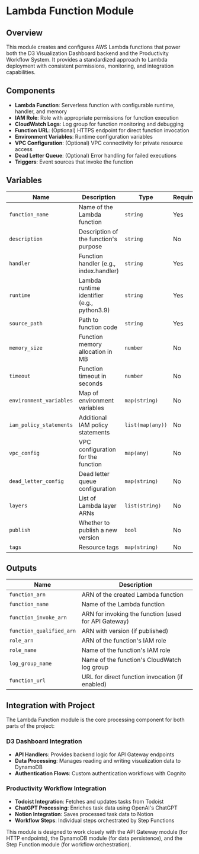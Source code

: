 # Lambda Function Module

## Overview

This module creates and configures AWS Lambda functions that power both the D3 Visualization Dashboard backend and the Productivity Workflow System. It provides a standardized approach to Lambda deployment with consistent permissions, monitoring, and integration capabilities.

## Components

- **Lambda Function**: Serverless function with configurable runtime, handler, and memory
- **IAM Role**: Role with appropriate permissions for function execution
- **CloudWatch Logs**: Log group for function monitoring and debugging
- **Function URL**: (Optional) HTTPS endpoint for direct function invocation
- **Environment Variables**: Runtime configuration variables
- **VPC Configuration**: (Optional) VPC connectivity for private resource access
- **Dead Letter Queue**: (Optional) Error handling for failed executions
- **Triggers**: Event sources that invoke the function

## Variables

| Name | Description | Type | Required |
|------|-------------|------|----------|
| `function_name` | Name of the Lambda function | `string` | Yes |
| `description` | Description of the function's purpose | `string` | No |
| `handler` | Function handler (e.g., index.handler) | `string` | Yes |
| `runtime` | Lambda runtime identifier (e.g., python3.9) | `string` | Yes |
| `source_path` | Path to function code | `string` | Yes |
| `memory_size` | Function memory allocation in MB | `number` | No |
| `timeout` | Function timeout in seconds | `number` | No |
| `environment_variables` | Map of environment variables | `map(string)` | No |
| `iam_policy_statements` | Additional IAM policy statements | `list(map(any))` | No |
| `vpc_config` | VPC configuration for the function | `map(any)` | No |
| `dead_letter_config` | Dead letter queue configuration | `map(string)` | No |
| `layers` | List of Lambda layer ARNs | `list(string)` | No |
| `publish` | Whether to publish a new version | `bool` | No |
| `tags` | Resource tags | `map(string)` | No |

## Outputs

| Name | Description |
|------|-------------|
| `function_arn` | ARN of the created Lambda function |
| `function_name` | Name of the Lambda function |
| `function_invoke_arn` | ARN for invoking the function (used for API Gateway) |
| `function_qualified_arn` | ARN with version (if published) |
| `role_arn` | ARN of the function's IAM role |
| `role_name` | Name of the function's IAM role |
| `log_group_name` | Name of the function's CloudWatch log group |
| `function_url` | URL for direct function invocation (if enabled) |

## Integration with Project

The Lambda Function module is the core processing component for both parts of the project:

### D3 Dashboard Integration
- **API Handlers**: Provides backend logic for API Gateway endpoints
- **Data Processing**: Manages reading and writing visualization data to DynamoDB
- **Authentication Flows**: Custom authentication workflows with Cognito

### Productivity Workflow Integration
- **Todoist Integration**: Fetches and updates tasks from Todoist
- **ChatGPT Processing**: Enriches task data using OpenAI's ChatGPT
- **Notion Integration**: Saves processed task data to Notion
- **Workflow Steps**: Individual steps orchestrated by Step Functions

This module is designed to work closely with the API Gateway module (for HTTP endpoints), the DynamoDB module (for data persistence), and the Step Function module (for workflow orchestration).
